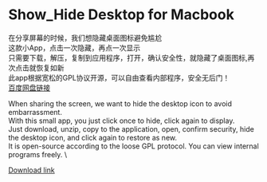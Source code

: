 # Show_Hide Desktop for Macbook
在分享屏幕的时候，我们想隐藏桌面图标避免尴尬\
这款小App，点击一次隐藏，再点一次显示\
只需要下载，解压，复制到应用程序，打开，确认安全性，就隐藏了桌面图标,再次点击就恢复如新\
此app根据宽松的GPL协议开源，可以自由查看内部程序，安全无后门！\
[百度网盘链接](https://pan.baidu.com/s/1zobeAgk9PagEb1TZvJtbSg) 

When sharing the screen, we want to hide the desktop icon to avoid embarrassment. \
With this small app, you just click once to hide, click again to display. \
Just download, unzip, copy to the application, open, confirm security, hide the desktop icon, and click again to restore as new. \
It is open-source according to the loose GPL protocol. You can view internal programs freely. \

[Download link](https://pan.baidu.com/s/1zobeAgk9PagEb1TZvJtbSg) 
